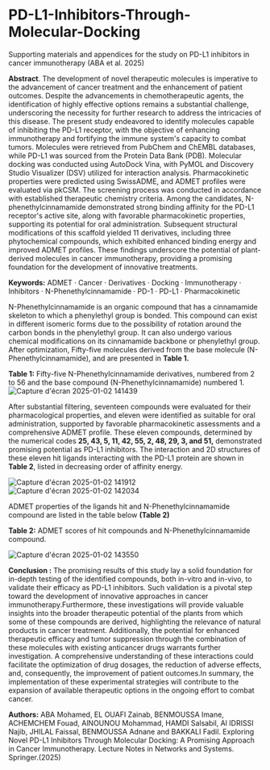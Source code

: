 # PD-L1-Inhibitors-Through-Molecular-Docking
Supporting materials and appendices for the study on PD-L1 inhibitors in cancer immunotherapy (ABA et al. 2025)

**Abstract**. The development of novel therapeutic molecules is imperative to the advancement of cancer treatment and the enhancement of patient outcomes. Despite the advancements in chemotherapeutic agents, the identification of highly effective options remains a substantial challenge, underscoring the necessity for further research to address the intricacies of this disease. The present study endeavored to identify molecules capable of inhibiting the PD-L1 receptor, with the objective of enhancing immunotherapy and fortifying the immune system's capacity to combat tumors. Molecules were retrieved from PubChem and ChEMBL databases, while PD-L1 was sourced from the Protein Data Bank (PDB). Molecular docking was conducted using AutoDock Vina, with PyMOL and Discovery Studio Visualizer (DSV) utilized for interaction analysis. Pharmacokinetic properties were predicted using SwissADME, and ADMET profiles were evaluated via pkCSM. The screening process was conducted in accordance with established therapeutic chemistry criteria. Among the candidates, N-phenethylcinnamamide demonstrated strong binding affinity for the PD-L1 receptor's active site, along with favorable pharmacokinetic properties, supporting its potential for oral administration. Subsequent structural modifications of this scaffold yielded 11 derivatives, including three phytochemical compounds, which exhibited enhanced binding energy and improved ADMET profiles. These findings underscore the potential of plant-derived molecules in cancer immunotherapy, providing a promising foundation for the development of innovative treatments.

**Keywords:** ADMET · Cancer · Derivatives · Docking · Immunotherapy · Inhibitors · N-Phenethylcinnamamide · PD-1 · PD-L1 · Pharmacokinetic

N-Phenethylcinnamamide is an organic compound that has a cinnamamide skeleton to which a phenylethyl group is bonded. This compound can exist in different isomeric forms due to the possibility of rotation around the carbon bonds in the phenylethyl group. It can also undergo various chemical modifications on its cinnamamide backbone or phenylethyl group. After optimization, Fifty-five molecules derived from the base molecule (N-Phenethylcinnamamide), and are presented in **Table 1.**

**Table 1:** Fifty-five N-Phenethylcinnamamide derivatives, numbered from 2 to 56 and the base compound (N-Phenethylcinnamamide) numbered 1.
![Capture d'écran 2025-01-02 141439](https://github.com/user-attachments/assets/d8804507-8e3e-4578-9770-40b22928c637)

After substantial filtering, seventeen compounds were evaluated for their pharmacological properties, and eleven were identified as suitable for oral administration, supported by favorable pharmacokinetic assessments and a comprehensive ADMET profile. These eleven compounds, determined by the numerical codes **25, 43, 5, 11, 42, 55, 2, 48, 29, 3, and 51,** demonstrated promising potential as PD-L1 inhibitors. The interaction and 2D structures of these eleven hit ligands interacting with the PD-L1 protein are shown in **Table 2**, listed in decreasing order of affinity energy.

![Capture d'écran 2025-01-02 141912](https://github.com/user-attachments/assets/5b6be020-086b-46c9-9a30-043e0f9a545f)
![Capture d'écran 2025-01-02 142034](https://github.com/user-attachments/assets/59c17258-03ca-4ee2-8fed-0ca0b6a1eb10)

ADMET properties of the ligands hit and N-Phenethylcinnamamide compound are listed in the table below **(Table 2)** 

**Table 2:** ADMET scores of hit compounds and N-Phenethylcinnamamide compound.

![Capture d'écran 2025-01-02 143550](https://github.com/user-attachments/assets/7e95204e-0c15-4962-82b3-eb19eb35ffd0)

**Conclusion :** The promising results of this study lay a solid foundation for in-depth testing of the identified compounds, both in-vitro and in-vivo, to validate their efficacy as PD-L1 inhibitors. Such validation is a pivotal step toward the development of innovative approaches in cancer immunotherapy.Furthermore, these investigations will provide valuable insights into the broader therapeutic potential of the plants from which some of these compounds are derived, highlighting the relevance of natural products in cancer treatment. Additionally, the potential for enhanced therapeutic efficacy and tumor suppression through the combination of these molecules with existing anticancer drugs warrants further investigation. A comprehensive understanding of these interactions could facilitate the optimization of drug dosages, the reduction of adverse effects, and, consequently, the improvement of patient outcomes.In summary, the implementation of these experimental strategies will contribute to the expansion of available therapeutic options in the ongoing effort to combat cancer.

**Authors:** ABA Mohamed, EL OUAFI Zainab, BENMOUSSA Imane, ACHEMCHEM Fouad, AlNOUNOU Mohammad, HAMDI Salsabil, Al IDRISSI Najib, JHILAL Faissal, BENMOUSSA Adnane and BAKKALI Fadil. Exploring Novel PD-L1 Inhibitors Through Molecular Docking: A Promising Approach in Cancer Immunotherapy. Lecture Notes in Networks and Systems. Springer.(2025)
